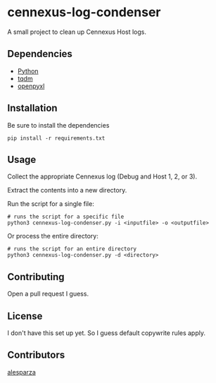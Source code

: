 # cennexus-log-condenser

A small project to clean up Cennexus Host logs.

## Dependencies

* [Python](https://www.python.org/)
* [tqdm](https://github.com/tqdm/tqdm)
* [openpyxl](https://pypi.org/project/openpyxl/)

## Installation

Be sure to install the dependencies

```
pip install -r requirements.txt
```

## Usage

Collect the appropriate Cennexus log (Debug and Host 1, 2, or 3).

Extract the contents into a new directory.

Run the script for a single file:

```
# runs the script for a specific file
python3 cennexus-log-condenser.py -i <inputfile> -o <outputfile>
```

Or process the entire directory:

```
# runs the script for an entire directory
python3 cennexus-log-condenser.py -d <directory>
```

## Contributing

Open a pull request I guess.

## License

I don't have this set up yet.  So I guess default copywrite rules apply.

## Contributors

[alesparza](https://github.com/alesparza)


